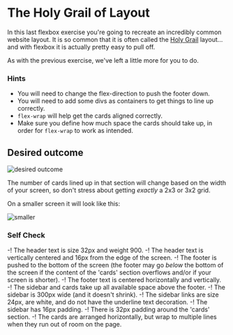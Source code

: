 # The Holy Grail of Layout

In this last flexbox exercise you're going to recreate an incredibly common website layout. It is so common that it is often called the [Holy Grail](https://www.google.com/search?q=holy+grail+layout&tbm=isch&sclient=img) layout... and with flexbox it is actually pretty easy to pull off.

As with the previous exercise, we've left a little more for you to do.

### Hints

- You will need to change the flex-direction to push the footer down.
- You will need to add some divs as containers to get things to line up correctly.
- `flex-wrap` will help get the cards aligned correctly.
- Make sure you define how much space the cards should take up, in order for `flex-wrap` to work as intended.

## Desired outcome

![desired outcome](./desired-outcome.png)

The number of cards lined up in that section will change based on the width of your screen, so don't stress about getting _exactly_ a 2x3 or 3x2 grid.

On a smaller screen it will look like this:

![smaller](./desired-outcome-smaller.png)

### Self Check

-! The header text is size 32px and weight 900.
-! The header text is vertically centered and 16px from the edge of the screen.
-! The footer is pushed to the bottom of the screen (the footer may go _below_ the bottom of the screen if the content of the 'cards' section overflows and/or if your screen is shorter).
-! The footer text is centered horizontally and vertically.
-! The sidebar and cards take up all available space above the footer.
-! The sidebar is 300px wide (and it doesn't shrink).
-! The sidebar links are size 24px, are white, and do not have the underline text decoration.
-! The sidebar has 16px padding.
-! There is 32px padding around the 'cards' section.
-! The cards are arranged horizontally, but wrap to multiple lines when they run out of room on the page.
